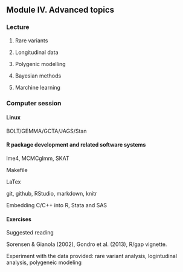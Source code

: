 ## Module IV. Advanced topics

### Lecture

1. Rare variants

2. Longitudinal data

3. Polygenic modelling

4. Bayesian methods

5. Marchine learning

### Computer session

#### Linux

BOLT/GEMMA/GCTA/JAGS/Stan

#### R package development and related software systems

lme4, MCMCglmm, SKAT

Makefile

LaTex

git, github, RStudio, markdown, knitr

Embedding C/C++ into R, Stata and SAS
 
#### Exercises

Suggested reading

Sorensen & Gianola (2002), Gondro et al. (2013), R/gap vignette.

Experiment with the data provided: rare variant analysis, logintudinal analysis, polygeneic modeling
